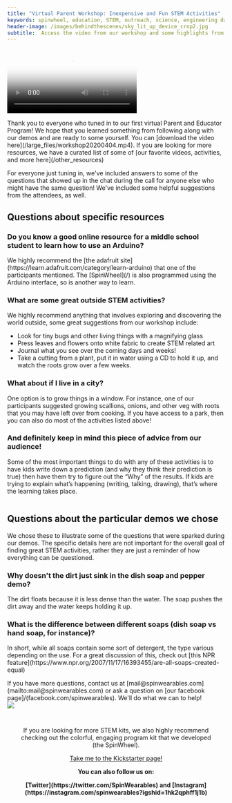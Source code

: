 ```yaml
---
title: "Virtual Parent Workshop: Inexpensive and Fun STEM Activities"
keywords: spinwheel, education, STEM, outreach, science, engineering day, electronics, computer science, physics, stem at home, science activitiesience, engineering day, electronics, computer science, physics, parent and educator workshop
header-image: /images/behindthescenes/sky_lit_up_device_crop2.jpg
subtitle:  Access the video from our workshop and some highlights from the Q&A! 
---
```


<div class="row dark-transparent">
<div class="column"><video style="margin:auto;max-width:100%;" poster="/large_files/workshop20200404_snap.jpg" src="/large_files/workshop20200404.mp4" playsinline controls></video></div>
</div>

<div class="row">
<div class="column long-text">
<p>Thank you to everyone who tuned in to our first virtual Parent and Educator Program! We hope that you learned something from following along with our demos and are ready to some yourself. You can [download the video here](/large_files/workshop20200404.mp4). If you are looking for more resources, we have a curated list of some of [our favorite videos, activities, and more here](/other_resources)</p>
</div>
</div>
    
<div class="row">
<div class="column long-text">
For everyone just tuning in, we've included answers to some of the questions that showed up in the chat during the call for anyone else who might have the same question! We've included some helpful suggestions from the attendees, as well.
</div>
</div>


<div class="row">
<div class="column long-text">
<h2>Questions about specific resources</h2>
<h3>Do you know a good online resource for a middle school student to learn how to use an Arduino?</h3>
<p>We highly recommend the [the adafruit site](https://learn.adafruit.com/category/learn-arduino) that one of the participants mentioned. The [SpinWheel](/) is also programmed using the Arduino interface, so is another way to learn.</p>

<h3>What are some great outside STEM activities?</h3>
<p>We highly recommend anything that involves exploring and discovering the world outside, some great suggestions from our workshop include:
<ul>
<li> Look for tiny bugs and other living things with a magnifying glass </li>
<li> Press leaves and flowers onto white fabric to create STEM related art </li>
<li> Journal what you see over the coming days and weeks! </li>
<li> Take a cutting from a plant, put it in water using a CD to hold it up, and watch the roots grow over a few weeks. </li>
</ul>
</p>

<h3>What about if I live in a city?</h3>
<p>One option is to grow things in a window. For instance, one of our participants suggested growing scallions, onions, and other veg with roots that you may have left over from cooking. If you have access to a park, then you can also do most of the activities listed above!</p>

<h3>And definitely keep in mind this piece of advice from our audience!</h3>
<p>Some of the most important things to do with any of these activities is to have kids write down a prediction (and why they think their prediction is true) then have them try to figure out the “Why” of the results.  If kids are trying to explain what’s happening (writing, talking, drawing), that’s where the learning takes place.</p>
</div>
</div>


<div class="row">
<div class="column long-text">
<h2>Questions about the particular demos we chose</h2>
<p>We chose these to illustrate some of the questions that were sparked during our demos. The specific details here are not important for the overall goal of finding great STEM activities, rather they are just a reminder of how everything can be questioned.</p>

<h3>Why doesn't the dirt just sink in the dish soap and pepper demo?</h3>
<p>The dirt floats because it is less dense than the water. The soap pushes the dirt away and the water keeps holding it up. </p>

<h3>What is the difference between different soaps (dish soap vs hand soap, for instance)?</h3>
<p>In short, while all soaps contain some sort of detergent, the type various depending on the use. For a great discussion of this, check out [this NPR feature](https://www.npr.org/2007/11/17/16393455/are-all-soaps-created-equal)</p>
</div>
</div>

<div class="row dark">
<div class="column">
If you have more questions, contact us at [mail@spinwearables.com](mailto:mail@spinwearables.com) or ask a question on [our facebook page]/(facebook.com/spinwearables). We'll do what we can to help!
</div>
</div>


<div class="row row-small-reverse dark-transparent">
<div class="column column-long"><img src="/images/backpack_keychains.jpg"></div>
<div class="column long-text">
<style>
#kickstarter {
  margin: auto;
  width: 90%;
  text-align: center;
  padding: 1em;
}

#kickstarter > a {
  margin: 0.2em;
  padding: 0.5em 1em;
  text-align: center;
  text-decoration: none;
}
</style>
<div id="kickstarter">
<p id="signup-form">If you are looking for more STEM kits, we also highly recommend checking out the colorful, engaging program kit that we developed (the SpinWheel).</p>
<a href="https://www.kickstarter.com/projects/spinwheel/the-spinwheel-the-colorful-wearable-programming-kit" class="round-button">Take me to the Kickstarter page!</a>
<p><strong>You can also follow us on:</strong></p>
<p><strong>[Twitter](https://twitter.com/SpinWearables) and [Instagram](https://instagram.com/spinwearables?igshid=1hk2qphff1j1b)</strong></p>
</div>
</div>
</div>


